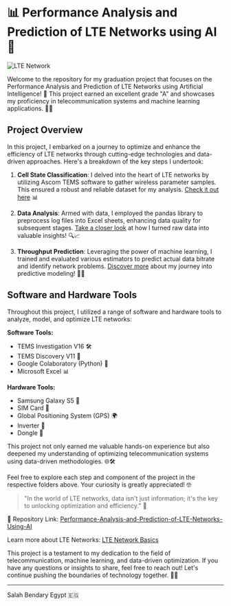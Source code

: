 # 📊 Performance Analysis and Prediction of LTE Networks using AI 📶

![LTE Network](https://th.bing.com/th/id/OIP.5NnfdYJKFWMg7P5aZAmuPAHaHN?pid=ImgDet&rs=1)

Welcome to the repository for my graduation project that focuses on the Performance Analysis and Prediction of LTE Networks using Artificial Intelligence! 🚀 This project earned an excellent grade "A" and showcases my proficiency in telecommunication systems and machine learning applications. 📡🤖

## Project Overview
In this project, I embarked on a journey to optimize and enhance the efficiency of LTE networks through cutting-edge technologies and data-driven approaches. Here's a breakdown of the key steps I undertook:

1. **Cell State Classification**: I delved into the heart of LTE networks by utilizing Ascom TEMS software to gather wireless parameter samples. This ensured a robust and reliable dataset for my analysis. [Check it out here](https://github.com/Salahbendary/Performance-Analysis-and-Prediction-of-LTE-Networks-Using-AI/tree/main/Cell%20State%20Classification) 📊

2. **Data Analysis**: Armed with data, I employed the pandas library to preprocess log files into Excel sheets, enhancing data quality for subsequent stages. [Take a closer look](https://github.com/Salahbendary/Performance-Analysis-and-Prediction-of-LTE-Networks-Using-AI/tree/main/Data%20Analysis) at how I turned raw data into valuable insights! 🔍📈

3. **Throughput Prediction**: Leveraging the power of machine learning, I trained and evaluated various estimators to predict actual data bitrate and identify network problems. [Discover more](https://github.com/Salahbendary/Performance-Analysis-and-Prediction-of-LTE-Networks-Using-AI/tree/main/Throughput%20Prediction) about my journey into predictive modeling! 🤯🔮

## Software and Hardware Tools
Throughout this project, I utilized a range of software and hardware tools to analyze, model, and optimize LTE networks:

**Software Tools:**
- TEMS Investigation V16 🛠️
- TEMS Discovery V11 📡
- Google Colaboratory (Python) 🐍
- Microsoft Excel 📊

**Hardware Tools:**
- Samsung Galaxy S5 📱
- SIM Card 📲
- Global Positioning System (GPS) 🌍
- Inverter 🔌
- Dongle 📶


This project not only earned me valuable hands-on experience but also deepened my understanding of optimizing telecommunication systems using data-driven methodologies. 🌐🛠️

Feel free to explore each step and component of the project in the respective folders above. Your curiosity is greatly appreciated! 🤓

> "In the world of LTE networks, data isn't just information; it's the key to unlocking optimization and efficiency." 🌟

📁 Repository Link: [Performance-Analysis-and-Prediction-of-LTE-Networks-Using-AI](https://github.com/Salahbendary/Performance-Analysis-and-Prediction-of-LTE-Networks-Using-AI)

Learn more about LTE Networks: [LTE Network Basics](https://www.electronicwings.com/nodemcu/lte-long-term-evolution-network)

This project is a testament to my dedication to the field of telecommunication, machine learning, and data-driven optimization. If you have any questions or insights to share, feel free to reach out! Let's continue pushing the boundaries of technology together. 🌈🚀

---
Salah Bendary
Egypt 🇪🇬

    
